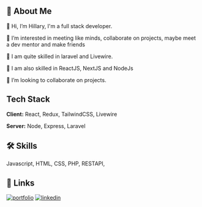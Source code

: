 
## 🚀 About Me

👋 Hi, I’m Hillary, I'm a full stack developer. 

👀 I’m interested in meeting like minds, collaborate on projects, maybe meet a dev mentor and make friends

👀 I am quite skilled in laravel and Livewire. 

🌱 I am also skilled in ReactJS, NextJS and NodeJs

💞️ I’m looking to collaborate on projects.


## Tech Stack

**Client:** React, Redux, TailwindCSS, Livewire

**Server:** Node, Express, Laravel


## 🛠 Skills
Javascript, HTML, CSS, PHP, RESTAPI, 


## 🔗 Links
[![portfolio](https://img.shields.io/badge/my_portfolio-000?style=for-the-badge&logo=ko-fi&logoColor=white)](#) 
[![linkedin](https://img.shields.io/badge/linkedin-0A66C2?style=for-the-badge&logo=linkedin&logoColor=white)](https://www.linkedin.com/in/hillary-sylvester-o/)

